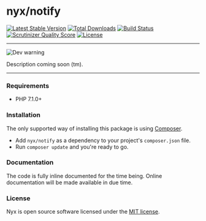 # nyx/notify
[![Latest Stable Version](https://poser.pugx.org/nyx/notify/v/stable.png)](https://packagist.org/packages/nyx/notify)
[![Total Downloads](https://poser.pugx.org/nyx/notify/downloads.png)](https://packagist.org/packages/nyx/events)
[![Build Status](https://travis-ci.org/unyx/notify.png)](https://travis-ci.org/unyx/notify)
[![Scrutinizer Quality Score](https://scrutinizer-ci.com/g/unyx/events/badges/quality-score.png?b=master)](https://scrutinizer-ci.com/g/unyx/notify)
[![License](http://img.shields.io/:license-mit-blue.svg)](http://alcore.mit-license.org)

-----

![Dev warning](http://s7.postimg.org/6cruwesi3/Nyx.png)

Description coming soon (tm).

-----

### Requirements

- PHP 7.1.0+

### Installation

The only supported way of installing this package is using [Composer](http://getcomposer.org).

- Add `nyx/notify` as a dependency to your project's `composer.json` file.
- Run `composer update` and you're ready to go.

### Documentation

The code is fully inline documented for the time being. Online documentation will be made available in due time.

### License

Nyx is open source software licensed under the [MIT license](http://alcore.mit-license.org).
